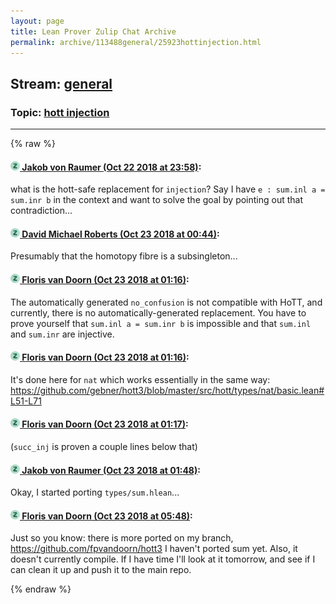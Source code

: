 ```yaml
---
layout: page
title: Lean Prover Zulip Chat Archive 
permalink: archive/113488general/25923hottinjection.html
---
```


## Stream: [general](index.html)
### Topic: [hott injection](25923hottinjection.html)

---


{% raw %}
#### [![Click to go to Zulip](../../assets/img/zulip2.png) Jakob von Raumer (Oct 22 2018 at 23:58)](https://leanprover.zulipchat.com/#narrow/stream/113488-general/topic/hott%20injection/near/136298806):
what is the hott-safe replacement for `injection`? Say I have `e : sum.inl a = sum.inr b` in the context and want to solve the goal by pointing out that contradiction...

#### [![Click to go to Zulip](../../assets/img/zulip2.png) David Michael Roberts (Oct 23 2018 at 00:44)](https://leanprover.zulipchat.com/#narrow/stream/113488-general/topic/hott%20injection/near/136301319):
Presumably that the homotopy fibre is a subsingleton...

#### [![Click to go to Zulip](../../assets/img/zulip2.png) Floris van Doorn (Oct 23 2018 at 01:16)](https://leanprover.zulipchat.com/#narrow/stream/113488-general/topic/hott%20injection/near/136302873):
The automatically generated `no_confusion` is not compatible with HoTT, and currently, there is no automatically-generated replacement. You have to prove yourself that `sum.inl a = sum.inr b` is impossible and that `sum.inl` and `sum.inr` are injective.

#### [![Click to go to Zulip](../../assets/img/zulip2.png) Floris van Doorn (Oct 23 2018 at 01:16)](https://leanprover.zulipchat.com/#narrow/stream/113488-general/topic/hott%20injection/near/136302884):
It's done here for `nat` which works essentially in the same way: https://github.com/gebner/hott3/blob/master/src/hott/types/nat/basic.lean#L51-L71

#### [![Click to go to Zulip](../../assets/img/zulip2.png) Floris van Doorn (Oct 23 2018 at 01:17)](https://leanprover.zulipchat.com/#narrow/stream/113488-general/topic/hott%20injection/near/136302902):
(`succ_inj` is proven a couple lines below that)

#### [![Click to go to Zulip](../../assets/img/zulip2.png) Jakob von Raumer (Oct 23 2018 at 01:48)](https://leanprover.zulipchat.com/#narrow/stream/113488-general/topic/hott%20injection/near/136304626):
Okay, I started porting `types/sum.hlean`...

#### [![Click to go to Zulip](../../assets/img/zulip2.png) Floris van Doorn (Oct 23 2018 at 05:48)](https://leanprover.zulipchat.com/#narrow/stream/113488-general/topic/hott%20injection/near/136313121):
Just so you know: there is more ported on my branch, https://github.com/fpvandoorn/hott3
I haven't ported sum yet. Also, it doesn't currently compile. If I have time I'll look at it tomorrow, and see if I can clean it up and push it to the main repo.


{% endraw %}

